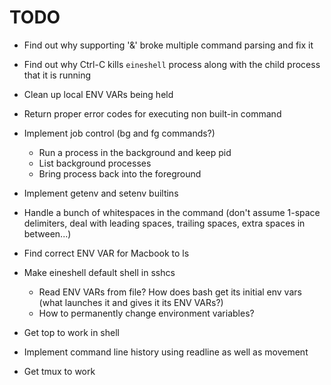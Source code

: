 # TODO
- Find out why supporting '&' broke multiple command parsing and fix it
- Find out why Ctrl-C kills `eineshell` process along with the child process that it is running
- Clean up local ENV VARs being held
- Return proper error codes for executing non built-in command

- Implement job control (bg and fg commands?)
    - Run a process in the background and keep pid
    - List background processes
    - Bring process back into the foreground

- Implement getenv and setenv builtins
- Handle a bunch of whitespaces in the command (don't assume 1-space delimiters, deal with leading spaces, trailing spaces, extra spaces in between...)
- Find correct ENV VAR for Macbook to ls


- Make eineshell default shell in sshcs
    - Read ENV VARs from file? How does bash get its initial env vars (what launches it and gives it its ENV VARs?)
    - How to permanently change environment variables?
- Get top to work in shell
- Implement command line history using readline as well as movement
- Get tmux to work
